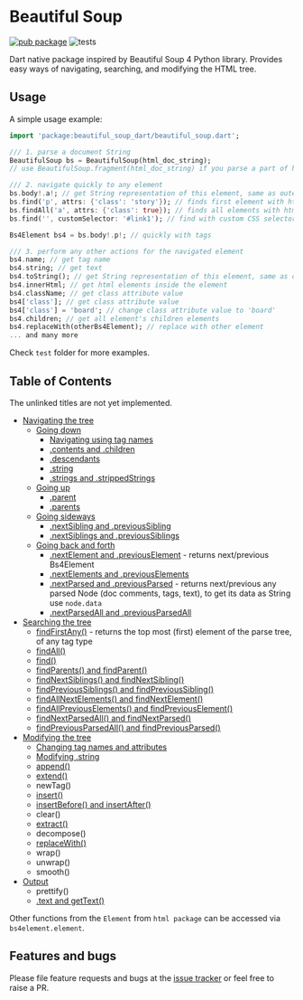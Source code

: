 # Beautiful Soup

[![pub package](https://img.shields.io/pub/v/beautiful_soup_dart.svg)](https://pub.dev/packages/beautiful_soup_dart)
![tests](https://github.com/mzdm/beautiful_soup/actions/workflows/main.yml/badge.svg)

[comment]: <> ([![codecov]&#40;https://codecov.io/gh/mzdm/beautiful_soup/branch/master/graph/badge.svg&#41;]&#40;https://codecov.io/gh/mzdm/beautiful_soup&#41;)

Dart native package inspired by Beautiful Soup 4 Python library. Provides easy ways of navigating, searching, and
modifying the HTML tree.

## Usage

A simple usage example:

```dart
import 'package:beautiful_soup_dart/beautiful_soup.dart';

/// 1. parse a document String
BeautifulSoup bs = BeautifulSoup(html_doc_string);
// use BeautifulSoup.fragment(html_doc_string) if you parse a part of html

/// 2. navigate quickly to any element
bs.body!.a!; // get String representation of this element, same as outerHtml
bs.find('p', attrs: {'class': 'story'}); // finds first element with html tag "p" and which has "class" attribute with value "story"
bs.findAll('a', attrs: {'class': true}); // finds all elements with html tag "a" and which have defined "class" attribute with whatever value
bs.find('', customSelector: '#link1'); // find with custom CSS selector (other parameters are ignored)

Bs4Element bs4 = bs.body!.p!; // quickly with tags

/// 3. perform any other actions for the navigated element
bs4.name; // get tag name
bs4.string; // get text
bs4.toString(); // get String representation of this element, same as outerHtml
bs4.innerHtml; // get html elements inside the element
bs4.className; // get class attribute value
bs4['class']; // get class attribute value
bs4['class'] = 'board'; // change class attribute value to 'board'
bs4.children; // get all element's children elements
bs4.replaceWith(otherBs4Element); // replace with other element
... and many more
```

Check `test` folder for more examples.

## Table of Contents

The unlinked titles are not yet implemented.

- [Navigating the tree](https://www.crummy.com/software/BeautifulSoup/bs4/doc/#navigating-the-tree)
    - [Going down](https://www.crummy.com/software/BeautifulSoup/bs4/doc/#going-down)
        - [Navigating using tag names](https://www.crummy.com/software/BeautifulSoup/bs4/doc/#navigating-using-tag-names)
        - [.contents and .children](https://www.crummy.com/software/BeautifulSoup/bs4/doc/#contents-and-children)
        - [.descendants](https://www.crummy.com/software/BeautifulSoup/bs4/doc/#descendants)
        - [.string](https://www.crummy.com/software/BeautifulSoup/bs4/doc/#string)
        - [.strings and .strippedStrings](https://www.crummy.com/software/BeautifulSoup/bs4/doc/#strings-and-stripped-strings)
    - [Going up](https://www.crummy.com/software/BeautifulSoup/bs4/doc/#going-up)
        - [.parent](https://www.crummy.com/software/BeautifulSoup/bs4/doc/#parent)
        - [.parents](https://www.crummy.com/software/BeautifulSoup/bs4/doc/#parents)
    - [Going sideways](https://www.crummy.com/software/BeautifulSoup/bs4/doc/#going-sideways)
        - [.nextSibling and .previousSibling](https://www.crummy.com/software/BeautifulSoup/bs4/doc/#next-sibling-and-previous-sibling)
        - [.nextSiblings and .previousSiblings](https://www.crummy.com/software/BeautifulSoup/bs4/doc/#next-siblings-and-previous-siblings)
    - [Going back and forth](https://www.crummy.com/software/BeautifulSoup/bs4/doc/#going-back-and-forth)
        - [.nextElement and .previousElement]() - returns next/previous Bs4Element
        - [.nextElements and .previousElements]()
        - [.nextParsed and .previousParsed]() - returns next/previous any parsed Node (doc comments, tags, text), to get its data as String use `node.data`
        - [.nextParsedAll and .previousParsedAll]()
- [Searching the tree](https://www.crummy.com/software/BeautifulSoup/bs4/doc/#searching-the-tree)
    - [findFirstAny()]() - returns the top most (first) element of the parse tree, of any tag type
    - [findAll()](https://www.crummy.com/software/BeautifulSoup/bs4/doc/#find-all)
    - [find()](https://www.crummy.com/software/BeautifulSoup/bs4/doc/#find)
    - [findParents() and findParent()](https://www.crummy.com/software/BeautifulSoup/bs4/doc/#find-parents-and-find-parent)
    - [findNextSiblings() and findNextSibling()](https://www.crummy.com/software/BeautifulSoup/bs4/doc/#find-next-siblings-and-find-next-sibling)
    - [findPreviousSiblings() and findPreviousSibling()](https://www.crummy.com/software/BeautifulSoup/bs4/doc/#find-previous-siblings-and-find-previous-sibling)
    - [findAllNextElements() and findNextElement()]()
    - [findAllPreviousElements() and findPreviousElement()]()
    - [findNextParsedAll() and findNextParsed()](https://www.crummy.com/software/BeautifulSoup/bs4/doc/#find-all-next-and-find-next)
    - [findPreviousParsedAll() and findPreviousParsed()](https://www.crummy.com/software/BeautifulSoup/bs4/doc/#find-all-previous-and-find-previous)
- [Modifying the tree](https://www.crummy.com/software/BeautifulSoup/bs4/doc/#modifying-the-tree)
    - [Changing tag names and attributes](https://www.crummy.com/software/BeautifulSoup/bs4/doc/#changing-tag-names-and-attributes)
    - [Modifying .string](https://www.crummy.com/software/BeautifulSoup/bs4/doc/#modifying-string)
    - [append()](https://www.crummy.com/software/BeautifulSoup/bs4/doc/#append)
    - [extend()](https://www.crummy.com/software/BeautifulSoup/bs4/doc/#extend)
    - newTag()
    - [insert()](https://www.crummy.com/software/BeautifulSoup/bs4/doc/#insert)
    - [insertBefore() and insertAfter()](https://www.crummy.com/software/BeautifulSoup/bs4/doc/#insert-before-and-insert-after)
    - clear()
    - [extract()](https://www.crummy.com/software/BeautifulSoup/bs4/doc/#extract)
    - decompose()
    - [replaceWith()](https://www.crummy.com/software/BeautifulSoup/bs4/doc/#replace-with)
    - wrap()
    - unwrap()
    - smooth()
- [Output](https://www.crummy.com/software/BeautifulSoup/bs4/doc/#output)
    - prettify()
    - [.text and getText()](https://www.crummy.com/software/BeautifulSoup/bs4/doc/#get-text)

Other functions from the `Element` from `html package` can be accessed via `bs4element.element`.

## Features and bugs

Please file feature requests and bugs at the [issue tracker](https://github.com/mzdm/beautiful_soup/issues) or feel
free to raise a PR.